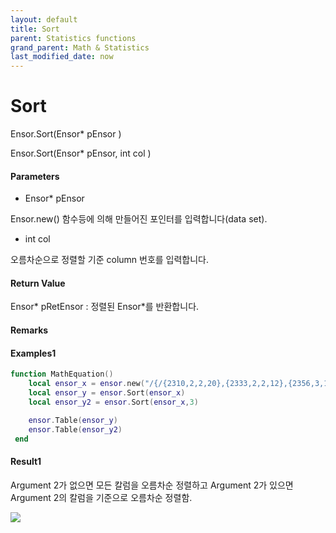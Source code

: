 ```yaml
---
layout: default
title: Sort
parent: Statistics functions
grand_parent: Math & Statistics
last_modified_date: now
---
```


# Sort

Ensor.Sort\(Ensor\* pEnsor \)

Ensor.Sort\(Ensor\* pEnsor, int col \)

#### Parameters

* Ensor\* pEnsor

Ensor.new\(\) 함수등에 의해 만들어진 포인터를 입력합니다\(data set\).

* int col

오름차순으로 정렬할 기준 column 번호를 입력합니다.

#### Return Value

Ensor\* pRetEnsor : 정렬된 Ensor\*를 반환합니다.

#### Remarks

#### Examples1

```lua
function MathEquation()
	local ensor_x = ensor.new("/{/{2310,2,2,20},{2333,2,2,12},{2356,3,1.5,33},{2379,3,2,43},{2402,2,3,53},{2425,4,2,23},{2448,2,1.5,99},{2471,2,2,34},{2494,3,3,23},{2517,4,4,55},{2540,2,3,22/}/}")
	local ensor_y = ensor.Sort(ensor_x)
	local ensor_y2 = ensor.Sort(ensor_x,3)

	ensor.Table(ensor_y)
	ensor.Table(ensor_y2)
 end
```

#### Result1

Argument 2가 없으면 모든 칼럼을 오름차순 정렬하고 Argument 2가 있으면 Argument 2의 칼럼을 기준으로 오름차순 정렬함.

![](./StatisticsAPI/SortResultTable.png)



